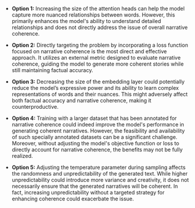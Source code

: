 - **Option 1:** Increasing the size of the attention heads can help the model capture more nuanced relationships between words. However, this primarily enhances the model's ability to understand detailed relationships and does not directly address the issue of overall narrative coherence. 

- **Option 2:** Directly targeting the problem by incorporating a loss function focused on narrative coherence is the most direct and effective approach. It utilizes an external metric designed to evaluate narrative coherence, guiding the model to generate more coherent stories while still maintaining factual accuracy.

- **Option 3:** Decreasing the size of the embedding layer could potentially reduce the model’s expressive power and its ability to learn complex representations of words and their nuances. This might adversely affect both factual accuracy and narrative coherence, making it counterproductive.

- **Option 4:** Training with a larger dataset that has been annotated for narrative coherence could indeed improve the model's performance in generating coherent narratives. However, the feasibility and availability of such specially annotated datasets can be a significant challenge. Moreover, without adjusting the model's objective function or loss to directly account for narrative coherence, the benefits may not be fully realized.

- **Option 5:** Adjusting the temperature parameter during sampling affects the randomness and unpredictability of the generated text. While higher unpredictability could introduce more variance and creativity, it does not necessarily ensure that the generated narratives will be coherent. In fact, increasing unpredictability without a targeted strategy for enhancing coherence could exacerbate the issue.